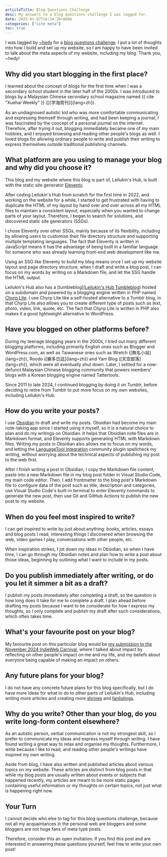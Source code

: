 ```yaml
---
articleTitle: Blog Questions Challenge
desc: My answers to a blog questions challenge I was tagged for.
date: 2025-01-07T16:24:26+0800
categories: ["site meta"]
toc: true
---
```


I was tagged by [~hedy](https://home.hedy.dev/) for a [blog questions challenge](https://home.hedy.dev/posts/blog-questions-challenge/). I put a lot of thoughts into how I build and set up my website, so I am happy to have been invited to talk about the meta aspects of my website, including my blog. Thank you, ~hedy!

## Why did you start blogging in the first place?

I learned about the concept of blogs for the first time when I was a secondary school student in the later half of the 2000s. I was introduced to blogs by a Malaysian Chinese secondary school magazine named {{ cite "Xuehai Weekly" }} ([《学海周刊》]{lang=zh}).

As an undiagnosed autistic kid who was more comfortable communicating and expressing themself through writing, and had been keeping a journal, I was fascinated by the concept of a personal journal on the internet. Therefore, after trying it out, blogging immediately became one of my main hobbies, and I enjoyed browsing and reading other people's blogs as well. I loved blogs for allowing ordinary people to write and publish their writing to express themselves outside traditional publishing channels.

## What platform are you using to manage your blog and why did you choose it?

This blog and my website where this blog is part of, Leilukin's Hub, is built with the static site generator [Eleventy](https://www.11ty.dev/).

After coding Leilukin's Hub from scratch for the first time in 2022, and working on the website for a while, I started to get frustrated with having to duplicate the HTML of my layout by hand over and over across all my HTML files to maintain a consistent layout, especially when you wanted to change parts of your layout. Therefore, I began to search for solutions, and discovered static site generators (SSGs).

I chose Eleventy over other SSGs, mainly because of its flexibility, including by allowing users to customise their file directory structure and supporting multiple templating languages. The fact that Eleventy is written in JavaScript means it has the advantage of being built in a familiar language for someone who was already learning front-end web development like me.

Using an SSG like Eleventy to build my blog means once I set up my website layout and page directory structure, when I draft and write a blog post, I can focus on my words by writing on a Markdown file, and let the SSG handle the HTML output.

Leilukin's Hub also has a [tumbleblog]([Leilukin's Hub Tumbleblog](https://tumbleblog.leilukin.com/)) hosted on a subdomain and powered by a blogging engine written in PHP named [Chyrp Lite](https://chyrplite.net/). I use Chyrp Lite like a self-hosted alternative to a Tumblr blog, in that Chyrp Lite also allows you to create different type of posts such as text, photo, video, link, quote, etc. The fact that Chyrp Lite is written in PHP also makes it a good lightweight alternative to WordPress.

## Have you blogged on other platforms before?

During my teenage blogging years in the 2000s, I tried out many different blogging platforms, including primarily English ones such as Blogger and WordPress.com, as well as Taiwanese ones such as Wretch ([無名小站]{lang=zh}), Roodo ([樂多日誌]{lang=zh}) and Yam Blog ([天空部落]{lang=zh}), which were all eventually shut down. Later, I settled for a now-defunct Malaysian Chinese blogging community that powers members' blogs with a Korean blogging engine named Tattertools.

Since 2011 to late 2024, I continued blogging by doing it on Tumblr, before deciding to retire from Tumblr to put more focus on my own websites, including Leilukin's Hub.

## How do you write your posts?

I use [Obsidian](https://obsidian.md/) to draft and write my posts. Obsidian had become my main note-taking app since I started using it myself, so it is a natural choice to plan and do my writings on Obsidian. It helps that Obsidian note files are in Markdown format, and Eleventy supports generating HTML with Markdown files. Writing my posts in Obsidian also allows me to focus on my words, and letting the [LanguageTool Integration](https://github.com/Clemens-E/obsidian-languagetool-plugin) community plugin spellcheck my writing, without worrying about the technical aspects of publishing my post to the web first.

After I finish writing a post in Obsidian, I copy the Markdown file content, paste into a new Markdown file in my blog post folder in Visual Studio Code, my main code editor. Then, I add frontmatter to the blog post's Markdown file to configure data of the post such as title, description and categories, use Visual Studio Code's built-in terminal to enter Eleventy commands to generate the new post, then use Git and GitHub Actions to publish the new post to my website.

## When do you feel most inspired to write?

I can get inspired to write by just about anything: books, articles, essays and blog posts I read, interesting things I discovered when browsing the web, video games I play, conversations with other people, etc.

When inspiration strikes, I jot down my ideas in Obsidian, so when I have time, I can go through my Obsidian notes and plan how to write a post about those ideas, beginning by outlining what I want to include in my posts.

## Do you publish immediately after writing, or do you let it simmer a bit as a draft?

I publish my posts immediately after completing a draft, so the question is how long does it take for me to complete a draft. I plan ahead before drafting my posts because I want to be considerate for how I express my thoughts, so I only complete and publish my draft after such considerations, which often takes time.

## What's your favourite post on your blog?

My favourite post on this particular blog would be [my submission to the November 2024 IndieWeb Carnival](2024-12-01-indieweb-carnival-november-2024-impact.md), where I talked about impact by reflecting on other people's impact on me and my life, and my beliefs about everyone being capable of making an impact on others.

## Any future plans for your blog?

I do not have any concrete future plans for this blog specifically, but I do have more ideas for what to do to other parts of Leilukin's Hub, including writing more articles and creating more [shrines](/shrines) and [fanlistings](https://fan.leilukin.com/).

## Why do you write? Other than your blog, do you write long-form content elsewhere?

As an autistic person, verbal communication is not my strongest skill, so I prefer to communicate my ideas and express myself through writing. I have found writing a great way to relax and organise my thoughts. Furthermore, I write because I like to read, and reading other people's writings have inspired my own writing.

Aside from blog, I have also written and published articles about various topics on my website. These articles are distinct from blog posts in that while my blog posts are usually written about events or subjects that happened recently, my articles are meant to be more static pages containing useful information or my thoughts on certain topics, not just what is happening right now.

## Your Turn

I cannot decide who else to tag for this blog questions challenge, because not all my acquaintances in the personal web are bloggers and some bloggers are not huge fans of meta type posts.

Therefore, consider this an open invitation: If you find this post and are interested in answering these questions yourself, feel free to write your own post!
